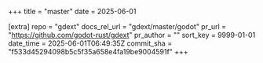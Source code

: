 +++
title = "master"
date = 2025-06-01

[extra]
repo = "gdext"
docs_rel_url = "gdext/master/godot"
pr_url = "https://github.com/godot-rust/gdext"
pr_author = ""
sort_key = 9999-01-01
date_time = 2025-06-01T06:49:35Z
commit_sha = "f533d45294098b5c5f35a658e4fa19be9004591f"
+++


